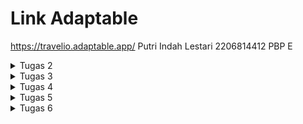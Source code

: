 <h1>Link Adaptable</h1>

https://travelio.adaptable.app/
Putri Indah Lestari
2206814412 
PBP E

<details>
<summary>Tugas 2</summary>
Implementasi Model-View-Template (MVT) pada Django
    
<h1>Jelaskan bagaimana cara kamu mengimplementasikan checklist di atas secara step-by-step (bukan hanya sekadar mengikuti tutorial)</h1>

Langkah 1: Membuat direktori dengan nama travelio di git dan menambahkan dependencies. Setelah itu saya membuat proyek Django dengan nama travelio dengan perintah django-admin startproject travelio .

Langkah 2: Membuat aplikasi main di proyek Django. Setelah menjalankan perintah di langkah 1, terbentuk direktori main. Lalu, jalankan python manage.py startapp main dan tambahkan 'main' ke list INSTALLED_APPS di settings.py (berdasarkan tutorial).
```python
INSTALLED_APPS = [
    'django.contrib.admin',
    'django.contrib.auth',
    'django.contrib.contenttypes',
    'main', 
    'django.contrib.sessions',
    'django.contrib.messages',
    'django.contrib.staticfiles',
]
```

Langkah 3: Routing di proyek dengan membuat berkas urls.py di direktori main.
```python
from django.urls import path
from main.views import show_main

app_name = 'main'

urlpatterns = [
    path('', show_main, name='show_main'),
]
```

Setelah itu, buka urls.py di direktori travelio. Import fungsi include from django.url agar adaptable bisa diakses.
```python
from django.contrib import admin
from django.urls import path
from django.urls import path, include


urlpatterns = [
    path('admin/', admin.site.urls),
    path('', include('main.urls')),
]
```

Langkah 4: Membuat model di aplikasi main dan mengisi dengan atribut name, amount, dan description, lalu migrasi model.
```python
from django.db import models

class Product(models.Model):
    name = models.CharField(max_length=255)
    amount = models.IntegerField()
    description = models.TextField()

```

Langkah 5: Mengimpor fungsi render di views.py dan menambahkan fungsi untuk dikembalikan ke template HTML.
```python
def show_main(request):
    context = {
        'name': 'Putri Indah Lestari',
        'class' : 'PBP E'
    }

    return render(request, "main.html", context)
```

Langkah 6: Melakukan git add commpit push di repositori travelio. Lalu, melakukan deployment aplikasi pada adaptable.

<h1>Buatlah bagan yang berisi request client ke web aplikasi berbasis Django beserta responnya dan jelaskan pada bagan tersebut kaitan antara urls.py, views.py, models.py, dan berkas html.</h1>

<h2>Bagan di bawah berisi request client ke web aplikasi berbasis Django. Panah yang mulai dari client menunjukan request client. Panah yang menuju client menunjukkan response.</h2>

[![Add-a-little-bit-of-body-text.png](https://i.postimg.cc/YqH85Q6T/Add-a-little-bit-of-body-text.png)](https://postimg.cc/jCMzNwkh)

<h1>Jelaskan mengapa kita menggunakan virtual environment? Apakah kita tetap dapat membuat aplikasi web berbasis Django tanpa menggunakan virtual environment?</h1>

Virtual environment adalah lingkungan isolasi dalam pengembangan softwase (web Django) yang tujuannya untuk:
- Isolasi dependensi: Venv memungkinkan mengelola dependensi proyek secara terpisah. Hal ini penting ketika kita bekerja pada proyek yang rawan terjadi konflik. 
- Keamanan: Venc dapat menghindari perubahan atau penyusupan berkas diluar kendali.
- Kontrol versi: Kita dapat membuat daftar dependensi proyek dan mengontrol versi yang digunakan untuk mereproduksi lingkungan pengembangan, uji, dan produksi.

Kita juga bisa membuat website berbasis Django tanpa venv, namun tidak dianjurkan karena tidak memiliki kelebihan-kelebihan di atas dan membuat pengerjaan menjadi lebih rumit. Maka dari itu, kita dianjurkan menggunakan venv dalam proyek pengembangan Django.

<h1>Jelaskan apakah itu MVC, MVT, MVVM dan perbedaan dari ketiganya.</h1>
MVC (Model View Controller), MVT (Model View Template), MVVM (Model View ViewModel) merupakan design arsitektur dalam pengembangan software. Berikut ini adalah penjelasan mengenai masing-masing pola dan perbedaannya:
1. Model View Controller (MVC)
- Model: Mengelola data aplikasi dan menjalankan logika bisnis.
- View: Menampilkan data dan informasi model ke pengguna 
- Controller: Menghubungkan dan mengontrol model dan view, mengatur alur aplikasi, dan menerima masukan pengguna.

2. Model View Template (MVT)
- Model: Mengelola data dan dan menjalankan logika bisnis.
- View: Menampilkan data ke pengguna.
- Template: Mengatur cara data yang ditampilkan dalam view. Berisi HTML yang bisa disisipkan data dari model.

3. Model View ViewModel (MVVM)
- Model: Mengelola data dan dan menjalankan logika bisnis.
- View: Menampilkan data ke pengguna.
- ViewModel: Perantara model dan view, mengubah data dari model jadi format yang bisa ditampilkan oleh view, menangani tindakan pengguna yang diteruskan ke model.

Perbedaan ketiganya adalah cara mengatur interaksi antara model, view, dan pengontrol. Di mana MVC merupakan pola yang sudah digunakan dalam berbagai kerangka kerja web, MVT adalah variasi Django dengan template untuk tampilan, sedangkan MVVM digunakan dalam pengembangan aplikasi desktop dan aplikasi berbasis interface yang kompleks.
</details>

<details>
<summary>Tugas 3</summary>
Implementasi Form dan Data Delivery pada Django
    
<h1>Apa perbedaan antara form POST dan form GET dalam Django?</h1>

- Form POST: Mengirim data melalui permintaan HTTP POST dengan mengirimkan formulir pendaftaran atau mengirim data yang akan disimpan ke server kemudian menerima kembali responsnya. Data yang dikirim melalui POST cenderung lebih aman karena tidak terlihat dalam URL (cocok untuk data sensitif, seperti password). 
POST tidak memiliki batasan ukuran data yang ketat, sehingga lebih cocok untuk mengirim data yang besar. 
- Form GET: Mengirim data melalui URL, yang terlihat dalam tautan dan biasanya digunakan untuk mengirim data yang tidak sensitif. 
GET memiliki batasan ukuran data yang lebih kecil, tergantung pada server dan browser. GET lebih tidak aman karena data dapat terlihat oleh siapa saja yang melihat URL dan dapat dibagikan sebagai tautan.

<h1>Apa perbedaan utama antara XML, JSON, dan HTML dalam konteks pengiriman data?</h1>

Dalam konteks pengiriman data, berikut adalah perbedaan utama dari XML, JSON, dan HTML:
- XML (eXtensible Markup Language): XML adalah format teks yang digunakan untuk menyusun dan mengirim data dalam struktur hierarkis/pohon. Biasanya digunakan untuk menyimpan dan berbagi data antar aplikasi, seperti web service dan pembuatan dokumen. XML bisa digunakan dalam C++, Java, atau Python. Kesimpulannya, XML fokus pada struktur data.

- JSON (JavaScript Object Notation): JSON adalah format teks yang mudah dibaca manusia maupun mesin yang digunakan untuk pertukaran data. JSON memiliki struktur data yang mirip objek JavaScript dan sering digunakan dalam pengembangan web dan API. Kesimpulannya, JSON fokus mentransfer data dengan struktur yang mudah dibaca.

- HTML (HyperText Markup Language): HTML adalah bahasa markup untuk membuat aplikasi dan halaman web. HTML digunakan untuk menampilkan data, mengubah teks menjadi gambar, dan bagaimana dokumen diakses di browser. Tetapi, HTML tidak dirancang untuk pertukaran data melalui jaringan seperti XML atau JSON. Kesimpulannya, HTML fokus bagaimana penyajian data.

<h1>Mengapa JSON sering digunakan dalam pertukaran data antara aplikasi web modern?</h1>

JSON sering digunakan dalam pertukaran daya antara aplikasi dan web modern karena sifatnya yang:

- Ringan: JSON adalah format teks yang ringan, mudah dibaca, mudah dikirim, dan efisien untuk aplikasi web.

- Mudah Dibaca: JSON mudah dibaca oleh bahasa manusia dan komputer, sehingga mudah untuk dipahami dan dimanipulasi datanya.

- Bahasa Agnostik: JSON dapat digunakan dengan berbagai bahasa pemrograman. Hal ini berguna dalam pertukaran data antar platform.

- Struktur Data Sederhana: JSON memiliki struktur data yang sederhana dan mudah dipahami, tidak seperti format lainnya.

- Fleksibilitas dalam Representasi Data: JSON memungkinkan representasi fleksibel dari berbagai jenis data seperti tipe data string dan integer, serta struktur yang lebih kompleks seperti objek dan array.

<h1> Jelaskan bagaimana cara kamu mengimplementasikan checklist di atas secara step-by-step (bukan hanya sekadar mengikuti tutorial).</h1>

a. Buat Input Form untuk Menambahkan Objek pada App Sebelumnya
- Langkah pertama membuat berkas baru di direktori main (forms.py) yang berisi:
```python
from django.forms import ModelForm
from main.models import Product

class ProductForm(ModelForm):
    class Meta:
        model = Product
        fields = ["name", "amount", "description"]
```
- Modifikasi (views.py) dengan mengimport modul dan fungsi create_product
```python
def create_product(request):
    form = ProductForm(request.POST or None)

    if form.is_valid() and request.method == "POST":
        form.save()
        return HttpResponseRedirect(reverse('main:show_main'))

    context = {'form': form}
    return render(request, "create_product.html", context)
```
- Mengubah fungsi show_main
- Menambahkan path di bawah ke urlpattern
```python
path('create-product', create_product, name='create_product'),
```
- Membuat berkas HTML (create_product.html) di direktori main/templates yang berisi:
```html
{% extends 'base.html' %} 

{% block content %}
<h1>Add New Product</h1>

<form method="POST">
    {% csrf_token %}
    <table>
        {{ form.as_table }}
        <tr>
            <td></td>
            <td>
                <input type="submit" value="Add Product"/>
            </td>
        </tr>
    </table>
</form>

{% endblock %}
```
b. Menambahkan 5 Fungsi Views (melihat objek yang sudah ditambahkan).
- Dengan format HTML, XML, JSON, XML by ID, dan JSON by ID.
- Import
```python
from django.http import HttpResponseRedirect
from main.forms import ProductForm
from django.urls import reverse
from main.models import Product
from django.http import HttpResponse
from django.core import serializers
```
- Buat fungsi create_product untuk menampilkan data produk di HTML.
- Megubah fungsi show_main pada berkas views.py
```python
def show_main(request):
    products = Product.objects.all()

    context = {
        'name': 'Putri Indah Lestari', # Nama kamu
        'class': 'PBP E', # Kelas PBP kamu
        'products': products
    }

    return render(request, "main.html", context)
```
- Menambah fungsi show_xml dan show_json untuk mengembalikan data dalam bentuk XML dan JSON
```python
def show_xml(request):
    data = Product.objects.all()
    return HttpResponse(serializers.serialize("xml", data), content_type="application/xml")

def show_json(request):
    data = Product.objects.all()
    return HttpResponse(serializers.serialize("json", data), content_type="application/json")
```
- Menambah fungsi show_xml_by_id dan show_json_by_id
```python
def show_xml_by_id(request, id):
    data = Product.objects.filter(pk=id)
    return HttpResponse(serializers.serialize("xml", data), content_type="application/xml")

def show_json_by_id(request, id):
    data = Product.objects.filter(pk=id)
    return HttpResponse(serializers.serialize("json", data), content_type="application/json")
```
c. Membuat Routing URL Tiap Views 
- Import fungsi ke urls.py di folder main yang sudah dibuat di atas
```python
from main.views import show_main, create_product, show_xml, show_json, show_xml_by_id, show_json_by_id
```
- Tambahkan path ke urlpatterns untuk akses fungsi yang sudah diimpor.

d. Mengakses URL dengan Postman
- Send request dengan method get di Postman pakai:
- http://localhost:8000
  [![Screenshot-2023-09-18-141442.png](https://i.postimg.cc/rmt7HcC7/Screenshot-2023-09-18-141442.png)](https://postimg.cc/mzBdcvnS)

  [![Screenshot-2023-09-20-091821.png](https://i.postimg.cc/HWZ6kSw2/Screenshot-2023-09-20-091821.png)](https://postimg.cc/qgKsmxZh)

  [![Screenshot-2023-09-20-091833.png](https://i.postimg.cc/5NQSNfN4/Screenshot-2023-09-20-091833.png)](https://postimg.cc/3d7vt5vV)

  [![Screenshot-2023-09-20-091847.png](https://i.postimg.cc/VNgjH64R/Screenshot-2023-09-20-091847.png)](https://postimg.cc/mcczPTvz)

  [![Screenshot-2023-09-20-091856.png](https://i.postimg.cc/Y9S1cHsw/Screenshot-2023-09-20-091856.png)](https://postimg.cc/WDQDrQV9)
  
- http://localhost:8000/xml
  [![Screenshot-2023-09-18-141548.png](https://i.postimg.cc/1tpJ6zKR/Screenshot-2023-09-18-141548.png)](https://postimg.cc/WF1GcTKx)
  
- http://localhost:8000/xml/1
  [![Screenshot-2023-09-18-141717.png](https://i.postimg.cc/LXdxnPL0/Screenshot-2023-09-18-141717.png)](https://postimg.cc/CZNG2zvj)
  
- http://localhost:8000/json
  [![Screenshot-2023-09-18-141744.png](https://i.postimg.cc/WbsfG0KB/Screenshot-2023-09-18-141744.png)](https://postimg.cc/Wtfnjqs8)
  
- http://localhost:8000/json/1
  [![Screenshot-2023-09-18-141803.png](https://i.postimg.cc/jS5g9tRv/Screenshot-2023-09-18-141803.png)](https://postimg.cc/3dsF0M4D)

e. BONUS
- Menambahkan kode di bawah pada main.html
  [![Screenshot-2023-09-19-141818.png](https://i.postimg.cc/kXPKBtwL/Screenshot-2023-09-19-141818.png)](https://postimg.cc/SjVJPRBG)
  
```html
<h2>{{ products.count }} saved item(s) in this app</h2>
```
</details>

<details>
<summary>Tugas 4</summary>
Implementasi Autentikasi, Session, dan Cookies pada Django

<h1>Apa itu Django UserCreationForm, dan jelaskan apa kelebihan dan kekurangannya?</h1>

Django UserCreationForm merupakan formulir bawaan Django untuk mempermudah pembuatan akun pengguna dalam aplikasi web dengan Django. Berikut kelebihan dan kekurangannya:

a. Kelebihan
- Tidak rumit dalam proses pendaftarannya karena mudah digunakan
- Memiliki validasi bawaan untuk memastikan data pengguna sesuai dengan persyaratan yang ditentukan.
- Form berintegrasi langsung dengan sistem otentikasi sehingga pengguna yang terdaftar mudah mengakses web.

b. Kekurangan
- Kurang fleksibel ketika menyesuaikan atribut tambahan pada model pengguna.
- Tampilan interface harus disesuaikan supaya lebih menarik.

<h1>Apa perbedaan antara autentikasi dan otorisasi dalam konteks Django, dan mengapa keduanya penting?</h1>

Autentikasi dan Otorisasi penting karena keduanya membantu melindungi keamanan dan integritas webyang kita buat. Autentikasi dapat memastikan hanya pengguna terdaftar yang dapat mengakses web, sedangkan Otorisasi akan mengontrol atau membatasi akses ke bagian sensitif web.

Perbedaannya adalah:

a. Autentikasi: Proses verifikasi identitas pengguna dengan memeriksa nama pengguna dan kata sandi yang dimasukkan. Lalu sistem akan memastikan hanya pengguna terdaftar yang dapat login atau mengakses web.

b. Otorisasi: Proses yang menentukan apa yang diizinkan atau dilarang bagi pengguna yang telah terautentikasi. Hal ini dilakukan untuk membatasi akses ke bagian sensitif web.

<h1>Apa itu cookies dalam konteks aplikasi web, dan bagaimana Django menggunakan cookies untuk mengelola data sesi pengguna?</h1>

Cookies adalah sepotong data kecil yang dikirim server ke browser web pengguna lalu browser akan menyimpan cookie tersebut dan mengirimkannya kembali ke server yang sama dengan permintaan selanjutnya.

Django menggunakan cookies untuk menyimpan dan mengelola data sesi pengguna, seperti preferensi atau status login. Data ini akan disimpan di server dan diidentifikasi oleh ID sesi di dalam cookie. Jadi, setiap pengguna berhasil login, Django akan membuat cookie sesi unik untuk pengguna tersebut. Cookie ini berisi ID sesi yang digunakan oleh Django untuk mengidentifikasi pengguna.

<h1>Apakah penggunaan cookies aman secara default dalam pengembangan web, atau apakah ada risiko potensial yang harus diwaspadai?</h1>

Secara default pengembangan web, penggunaan cookies aman dan sangat bermanfaat jika dikelola dengan baik. Namun, kita juga harus waspada karena cookies berpotensi melacak perilaku pengguna dan mengumpulkan informasi pribadi, data login, dan riwayat pencarian. Kalau webnya rentan, penyerang akan memanipulasi dan mengambil alih sesi pengguna. Hal ini akan mengancam keamanan data dan informasi pengguna.

Untuk itu, kita dapat meminimalisir risiko dengan menggunakan HTTPS untuk melindungi cookie dari peretas, menerapkan kebijakan privasi agar pengguna paham bagaimana data mereka digunakan, dan menghapus cookies yang tidak diperlukan secara teratur. 

<h1>Jelaskan bagaimana cara kamu mengimplementasikan checklist di atas secara step-by-step (bukan hanya sekadar mengikuti tutorial).</h1>
Langkah 1: Implementasi fungsi registrasi, login, dan logout dengan menambahkan import di views.py dalam direktori main.

```python
from django.shortcuts import redirect
from django.contrib.auth.forms import UserCreationForm
from django.contrib import messages  
```

lalu membuat fungsi register dengan parameter request.
```python
def register(request):
    form = UserCreationForm()

    if request.method == "POST":
        form = UserCreationForm(request.POST)
        if form.is_valid():
            form.save()
            messages.success(request, 'Your account has been successfully created!')
            return redirect('main:login')
    context = {'form':form}
    return render(request, 'register.html', context)
```

kemudian membuat register.html di main/templates seperti ini.
```html
{% extends 'base.html' %}

{% block meta %}
    <title>Register</title>
{% endblock meta %}

{% block content %}  

<div class = "login">
    
    <h1>Register</h1>  

        <form method="POST" >  
            {% csrf_token %}  
            <table>  
                {{ form.as_table }}  
                <tr>  
                    <td></td>
                    <td><input type="submit" name="submit" value="Daftar"/></td>  
                </tr>  
            </table>  
        </form>

    {% if messages %}  
        <ul>   
            {% for message in messages %}  
                <li>{{ message }}</li>  
                {% endfor %}  
        </ul>   
    {% endif %}

</div>  

{% endblock content %}
```

lalu import fungsi register ke urls.py dan menambahkan path url ke urlpatterns.
```python
from main.views import register
```
```python
path('register/', register, name='register'),
```

Langkah 2: Implementasi fungsi login_user di views.py (import authenticate terlebih dahulu)
```python
from django.contrib.auth import authenticate, login
```

```python
def login_user(request):
    if request.method == 'POST':
        username = request.POST.get('username')
        password = request.POST.get('password')
        user = authenticate(request, username=username, password=password)
        if user is not None:
            login(request, user)
            return redirect('main:show_main')
        else:
            messages.info(request, 'Sorry, incorrect username or password. Please try again.')
    context = {}
    return render(request, 'login.html', context)
```

kemudian membuat login.html di main/templates
```html
{% extends 'base.html' %}

{% block meta %}
    <title>Login</title>
{% endblock meta %}

{% block content %}

<div class = "login">

    <h1>Login</h1>

    <form method="POST" action="">
        {% csrf_token %}
        <table>
            <tr>
                <td>Username: </td>
                <td><input type="text" name="username" placeholder="Username" class="form-control"></td>
            </tr>
                    
            <tr>
                <td>Password: </td>
                <td><input type="password" name="password" placeholder="Password" class="form-control"></td>
            </tr>

            <tr>
                <td></td>
                <td><input class="btn login_btn" type="submit" value="Login"></td>
            </tr>
        </table>
    </form>

    {% if messages %}
        <ul>
            {% for message in messages %}
                <li>{{ message }}</li>
            {% endfor %}
        </ul>
    {% endif %}     
        
    Don't have an account yet? <a href="{% url 'main:register' %}">Register Now</a>

</div>

{% endblock content %}
```

jangan lupa import login_user dan tambahkan urlpatterns
```python
from main.views import login_user
```
```python
path('login/', login_user, name='login'),
```

Langkah 3: Implementasi fungsi logout di views.py, diawali dengan membuat fungsi logout_user dengan parameter request dan import juga.
```python
def logout_user(request):
    logout(request)
    return redirect('main:login')
```

```python
from django.contrib.auth import logout
```

lalu menambahkan button logout di main.html
```html
<a href="{% url 'main:logout' %}">
        <button>
            Logout
        </button>
    </a>
```

tahap terakhir, buka urls.py dan import fungsi logout_user di atas dan menambahkan path di urlpatterns
```python
from main.views import logout_user
```
```python
path('logout/', logout_user, name='logout'),
```

Langkah 4: Buat 2 akun dengan 3 dummy data
- Menjalankan python manage.py runserver pada direktori lokal. 
- Buka http://localhost:8000/, lalu register dengan username vina_voli dan rifda. 
- Setelah akun berhasil dibuat, login pada masing-masing akun, lalu saya menambahkan tiga dummy data dengan klik tombol Add New Product.

Langkah 5: Menghubungkan model item dengan user. Pertama membuka models.py di main dan import user.
```python
from django.contrib.auth.models import User
```

lalu menambahkan model product 
```python
class Product(models.Model):
    user = models.ForeignKey(User, on_delete=models.CASCADE)
```

kemudian mengubah bagian if pada fungsi create_product di views.py
```python
def create_product(request):
    form = ProductForm(request.POST or None)

    if form.is_valid() and request.method == "POST":
        product = form.save(commit=False)
        product.user = request.user
        product.save()
        return HttpResponseRedirect(reverse('main:show_main'))
```

lalu mengubah variabel product di show_main agar produk yang ditampilkan sesuai dengan pengguna yang sedang login
```python
def show_main(request):
    products = Product.objects.filter(user=request.user)
```

lalu jalankan python manage.py makemigration dan python manage.py migrate karena saya memodifikasi model.

Langkah 6: Menampilkan detail pengguna yang log in dengan mengganti value name pada fungsi show_main di views.py menjadi
```python
def show_main(request):
    products = Product.objects.filter(user=request.user)

    context = {
        'name': request.user.username,

    }
```

lalu, menerapkan cookies untuk data last login di halaman main dengan cara mengimpor di views.py
```python
import datetime
from django.http import HttpResponseRedirect
from django.urls import reverse
```

saya juga menambahkan cookie last_login untuk melihat terakhir kali login pengguna
```python
if user is not None:
    login(request, user)
    response = HttpResponseRedirect(reverse("main:show_main")) 
    response.set_cookie('last_login', str(datetime.datetime.now()))
    return response
```

tambahkan juga pada fungsi logout_user dan fungsi show_main
```python
def logout_user(request):
    logout(request)
    response = HttpResponseRedirect(reverse('main:login'))
    response.delete_cookie('last_login')
    return response
```

```python
def show_main(request):
    products = Product.objects.filter(user=request.user)

    context = {
        'name': request.user.username,
        'class': 'PBP E', # Kelas PBP kamu
        'products': products,
        'last_login': request.COOKIES['last_login'],
    }

    return render(request, "main.html", context)

```

jangan lupa menambah baris kode berikut di main.html untuk melihat data last login
```html
<h5>Sesi terakhir login: {{ last_login }}</h5>
```

<h1>BONUS</h1>
Implementasi bonus dengan membuat tiga fungsi berikut di views.py

```python
def add_amount(request, id):
    product = get_object_or_404(Product, pk=id)
    if product.amount >= 0:
        product.amount += 1
        product.save()
    return HttpResponseRedirect(reverse('main:show_main'))

def decrement_amount(request, id):
    product = get_object_or_404(Product, pk=id)
    if product.amount > 0:
        product.amount -= 1
        product.save()
    return HttpResponseRedirect(reverse('main:show_main'))

def delete_product(request, id):
    product = get_object_or_404(Product, pk=id)
    if product.user == request.user:
        product.delete()
    return HttpResponseRedirect(reverse('main:show_main'))
```

lalu tambahkan pathnya juga di urls.py.
```python
path('increment-amount/<int:id>/', add_amount, name='increment_amount'),
path('decrement-amount/<int:id>/', decrement_amount, name='decrement_amount'),
path('delete-product/<int:id>/', delete_product, name='delete_product'),
```

dan jangan lupa impor add_amount, decrement_amount, delete_product.

<h2>Tampilannya sebagai berikut</h2>

[![Screenshot-2023-09-26-155136.png](https://i.postimg.cc/4dcmsbZN/Screenshot-2023-09-26-155136.png)](https://postimg.cc/1n99KFfL)

</details>

<details>
<summary>Tugas 5</summary>
Desain Web menggunakan HTML, CSS dan Framework CSS

<h1>Jelaskan manfaat dari setiap element selector dan kapan waktu yang tepat untuk menggunakannya.</h1>

Element selector memilih elemen HTML berdasarkan nama tag yang sebaiknya digunakan ketika kita ingin menerapkan gaya yang konsisten dan seragam untuk elemen yang sama di seluruh halaman web. 
Contohnya, selector p akan memilih semua elemen <p> di dokumen. 

Element selector berguna untuk mengatur gaya umum untuk elemen tertentu, seperti ukuran font, margin, warna font, padding, dll. 

<h1>Jelaskan HTML5 Tag yang kamu ketahui.</h1>

HTML Tag merupakan emelen dasar yang berisi instruksi ke browser bagaimana menampilkan konten dalam pembuatan halaman web. HTML5 merupakan versi terbaru dan lebih lengkap dari HTML untuk mengembangkan halaman web yang lebih modern. Beberapa di antaranya:
1. '<nav>' : Untuk mengelompokkan tautan navigasi.
2. '<video>': Untuk menampilkan dan memutar video di halaman web.
3. '<time>':  Untuk menunjukkan tanggal atau waktu dalam format tertentu.
4. '<details>' dan '<summary>': Untuk membuat konten yang dapat dibuka dan ditutup, seperti yang saya gunakan pada tugas ini.
5. '<audio>' : Untuk menampilkan dan memutar audio di halaman web.
6. '<canvas>' : Menentukan area grafis yang dapat digambar dengan menggunakan skrip (biasanya JavaScript), seperti membuat grafik, animasi, game, dll.
7. '<figure>' : Menentukan konten mandiri yang biasanya memiliki keterangan, seperti gambar, diagram, kutipan, dll.
8. '<article>' : Menentukan konten mandiri yang dapat berdiri sendiri atau didistribusikan secara terpisah, seperti artikel blog, berita, komentar, dll.

<h1>Jelaskan perbedaan antara margin dan padding.</h1>
Margin dan Padding merupakan konsep dalam CSS untuk mengatur tata letak dan tampilan pada elemen html di web. Secara garis besar, margin mengatur ruang di luar batas elemen (border), sementara padding mengatur ruang di dalam batas elemen (border):

a. MARGIN
- Untuk mengatur jarak antar elemen di sekitarnya/ diluar kontainer yang mengelilinginya, contoh: mengatur jarak antara satu kotak dengan kotak lain.
- Tidak memiliki background color.

b. PADDING
- Untuk mengatur jarak antar elemen dalam kontainer/border yang mengelilinginya, contoh: mengatur jarak antara isi sebuah kotak dengan batas kotak itu sendiri.
- Bisa memiliki background color.

<h1>Jelaskan perbedaan antara framework CSS Tailwind dan Bootstrap. Kapan sebaiknya kita menggunakan Bootstrap daripada Tailwind, dan sebaliknya?</h1>

Berikut adalah perbedaan antara framework CSS Tailwind dan Bootstrap:

a. CSS Tailwind
- Framework yang menyediakan kelas utilitas yang dapat diterapkan langsung pada elemen HTML untuk mengatur tampilan elemen dengan menggabungkan kelas-kelas untuk membuat sesuai kebutuhan.
- Sangat fleksibel, tapi untuk customize tampilan yang detail perlu menuliskan banyak kelas.
- Memiliki kode yang lebih ringan kalau kita hanya menggunakan kelas yang diperlukan sehingga ukurannya kecil dan waktu untuk memuatnya lebih cepat.

b. Bootstrap
- Komponen UI sudah dirancang, tinggal menggabungkan komponen Bootstrap langsung tanpa menulis kode CSS tambahan.
- Lebih cocok dalam pembuatan proyek dengan design yang berbeda.
- Memiliki lebih banyak kode CSS sehingga perlu ukuran yang besar dan waktu yang lama.

Sebaiknya kita menggunakan Tailwind saat ingin customize desain yang unik dan mendetail, ingin menghindari default style dari Bootstrap, ini juga digunakan kalau kita mengerti tentang CSS dengan baik.
Penggunaan Bootstrap sebaiknya digunakan ketika ingin desain yang siap pakai dan cepat, tidak keberatan menggunakan style default Bootstap. Biasanya digunakan ketika kita tidak memiliki pengetahuan dan pengalaman terkait desain UI.

<h1>Implementasi Checklist</h1>

Langkah 1: Saya melakukan kustomisasi desain dengan menggunakan CSS framework yaitu Bulma. Pertama-tama saya melakukan instalasi Bulma  
```html
<!-- Bulma Version 0.9.x-->
        <link rel="stylesheet" href="https://unpkg.com/bulma@0.9.4/css/bulma.min.css" />
        <link rel="stylesheet" type="text/css" href="../css/login.css">
        <link rel="stylesheet" href="https://cdn.jsdelivr.net/npm/bulma@0.9.4/css/bulma.min.css">
        <link href="https://cdn.jsdelivr.net/npm/bootstrap@5.3.2/dist/css/bootstrap.min.css" rel="stylesheet" integrity="sha384-T3c6CoIi6uLrA9TneNEoa7RxnatzjcDSCmG1MXxSR1GAsXEV/Dwwykc2MPK8M2HN" crossorigin="anonymous">
        <script src="https://code.jquery.com/jquery-3.6.0.min.js" integrity="sha384-KyZXEAg3QhqLMpG8r+J4jsl5c9zdLKaUk5Ae5f5b1bw6AUn5f5v8FZJoMxm6f5cH1" crossorigin="anonymous"></script>
        <script src="https://cdn.jsdelivr.net/npm/@popperjs/core@2.11.8/dist/umd/popper.min.js" integrity="sha384-I7E8VVD/ismYTF4hNIPjVp/Zjvgyol6VFvRkX/vR+Vc4jQkC+hVqc2pM8ODewa9r" crossorigin="anonymous"></script>
        <script src="https://cdn.jsdelivr.net/npm/bootstrap@5.3.2/dist/js/bootstrap.min.js" integrity="sha384-BBtl+eGJRgqQAUMxJ7pMwbEyER4l1g+O15P+16Ep7Q9Q+zqX6gSbd85u4mG4QzX+" crossorigin="anonymous"></script>
```

Langkah 2: Kustomisasi Login Page

```html
<style>
    /* Menggunakan font Pacifico untuk judul */
    h3.title.has-text-black {
        font-family: 'Nunito', cursive;
    }
</style>
<body>
    <section class="hero is-success is-fullheight" style="background-image: url(https://i.ibb.co/brZrkFg/awan.jpg); background-size: cover; background-position: center;">
        <div class="hero-body">
            <div class="container has-text-centered">
                <div class="column is-4 is-offset-4">
                    <h3 class="title has-text-black">Travelio Login</h3>
                    <hr class="login-hr">
                    <p class="subtitle has-text-black">Please login to proceed.</p>
                    <div class="box">
                        <figure class="avatar">
                            <img src="https://i.postimg.cc/3NjHqRgd/Untitled-design.png">
                        </figure>
                        <form method="POST" action="">
                            {% csrf_token %}
                            <div class="field">
                                <div class="control">
                                    <input class="input is-large" type="text" name="username" placeholder="Username" autofocus="" class="form-control">
                                </div>
                            </div>

                            <div class="field">
                                <div class="control">
                                    <input class="input is-large" type="password" name="password" placeholder="Your Password" class="form-control">
                                </div>
                            </div>
                            <div class="field">
                                <label class="checkbox">
                    <div class="level-item has-text-centered">
                        <div>
                          <a href="{% url 'main:register' %}">Register Now</a>
                        </div>
                      </div>
                </label>
                            </div>
                            <button class="button is-block is-info is-large is-fullwidth" type="submit" value="Login">Login <i class="fa fa-sign-in" aria-hidden="true"></i></button>
                        </form>
                        {% if messages %}
                            <ul>
                                {% for message in messages %}
                                    <li>{{ message }}</li>
                                {% endfor %}
                            </ul>
                        {% endif %}    
                        
                    </div>
                    <p class="has-text-grey">
                        <a href="../">Sign Up</a> &nbsp;·&nbsp;
                        <a href="../">Forgot Password</a> &nbsp;·&nbsp;
                        <a href="../">Need Help?</a>
                    </p>
                </div>
            </div>
        </div>
    </section>
    <script async type="text/javascript" src="../js/bulma.js"></script>
</body>
```

Langkah 3: Kustomisasi Register Page

```html
<body>
    <section class="container" style="background-image: url(https://i.ibb.co/brZrkFg/awan.jpg); background-size: cover; background-position: center;">
      <div class="columns is-multiline">
        <div class="column is-8 is-offset-2 register">
          <div class="columns">
            <div class="column left">
              <h1 class="title is-1">Travelio</h1>
              <h2 class="subtitle colored is-4">Explore unforgettable adventures worldwide, discover amazing destinations, and plan your dream journey with us today! 
              </h2>
            </div>
            <div class="column right has-text-centered">
              <h1 class="title is-4">Sign up today</h1>
              <p class="description">Create your account by filling the form below</p>
              <form method="POST" action="{% url 'main:register' %}">
                {% csrf_token %}
                <div class="field">
                  <div class="control">
                    <input class="input is-medium" type="text" placeholder="Username" id="Username" name="username">
                  </div>
                </div>

                <div class="field">
                  <div class="control">
                    <input class="input is-medium" type="password" placeholder="Password"  id="Password" name="password">
                  </div>
                </div>
                <div class="field">
                    <div class="control">
                      <input class="input is-medium" type="password" placeholder="Confirm password"  id="confirm_password" name="confirm_password">
                    </div>
                  </div>
                <button class="button is-block is-primary is-fullwidth is-medium" value="Daftar">Submit</button>
                <br />
                <small><em>Already have an account?<a href="{% url 'main:login' %}">Login</a></em></small>
              </form>
            {% if messages %}  
                <ul>   
                    {% for message in messages %}  
                        <li>{{ message }}</li>  
                    {% endfor %}  
                </ul>   
            {% endif %}

            </div>
          </div>
        </div>
        <div class="column is-8 is-offset-2">
          <br>
          <nav class="level">
            <div class="level-left">
              <div class="level-item">
                <span class="icon">
                  <i class="fab fa-twitter"></i>
                </span> &emsp;
                <span class="icon">
                  <i class="fab fa-facebook"></i>
                </span> &emsp;
                <span class="icon">
                  <i class="fab fa-instagram"></i>
                </span> &emsp;
                <span class="icon">
                  <i class="fab fa-github"></i>
                </span> &emsp;
                <span class="icon">
                  <i class="fas fa-envelope"></i>
                </span>
              </div>
            </div>
            <div class="level-right">
              <small class="level-item" style="color: var(--textLight)">
                &copy; Putri Indah Lestari
              </small>
            </div>
          </nav>
        </div>
      </div>
    </section>
  </body>
  <style>
    :root {
      --brandColor: hsl(166, 67%, 51%);
      --background: rgb(247, 247, 247);
      --textDark: hsla(0, 0%, 0%, 0.66);
      --textLight: hsla(0, 0%, 0%, 0.33);
    }

    body {
      background: var(--background);
      height: 100vh;
      color: var(--textDark);
    }

    .field:not(:last-child) {
      margin-bottom: 1rem;
    }

    .register {
      margin-top: 10rem;
      background: white;
      border-radius: 10px;
    }

    .left,
    .right {
      padding: 4.5rem;
    }

    .left {
      border-right: 5px solid var(--background);
    }

    .left .title {
      font-weight: 800;
      letter-spacing: -2px;
    }

    .left .colored {
      color: var(--brandColor);
      font-weight: 500;
      margin-top: 1rem !important;
      letter-spacing: -1px;
    }

    .left p {
      color: var(--textLight);
      font-size: 1.15rem;
    }

    .right .title {
      font-weight: 800;
      letter-spacing: -1px;
    }

    .right .description {
      margin-top: 1rem;
      margin-bottom: 1rem !important;
      color: var(--textLight);
      font-size: 1.15rem;
    }

    .right small {
      color: var(--textLight);
    }

    input {
      font-size: 1rem;
    }

    input:focus {
      border-color: var(--brandColor) !important;
      box-shadow: 0 0 0 1px var(--brandColor) !important;
    }

    .fab,
    .fas {
      color: var(--textLight);
      margin-right: 1rem;
    }

  </style>
```

Langkah 4: Kustomisasi Main Page

```html
<body>
    <section class="hero is-info is-fullheight"style="background-image: url(https://i.ibb.co/brZrkFg/awan.jpg); background-size: cover; background-position: center;">
        <div class="hero-head">
            <nav class="navbar">
                <div class="container">
                    <div class="navbar-brand">
                        <a class="navbar-item" href="../">
                            <img src="https://i.postimg.cc/3NjHqRgd/Untitled-design.png" alt="Logo">
                        </a>
                        <span class="navbar-burger burger" data-target="navbarMenu">
                            <span></span>
                            <span></span>
                            <span></span>
                        </span>
                    </div>
                    <div id="navbarMenu" class="navbar-menu">
                        <div class="navbar-end">
                            <span class="navbar-item">
                                <a class="button is-white is-outlined" href="{% url 'main:logout' %}">
                                    <span class="icon">
                                        <i class="fa fa-github"></i>
                                    </span>
                                    <span>Logout</span>
                                </a>
                            </span>
                        </div>
                    </div>
                </div>
            </nav>
            </div>

            <div class="hero-body">
                <div class="container has-text-centered">
                    <div class="column is-full">
                        <h1 class="title text-black">
                            Travelio
                        </h1>
                        <h2 class="subtitle text-black">
                            Explore unforgettable adventures worldwide, discover amazing destinations, and plan your dream journey with us today! 
                        </h2>
                        <section class="section">
                            <div class="container">
                                <h7 class="title has-text-black is-size-5">
                                    {{ products.count }} saved item(s) in this app</h7>
                                <div class="table-container">
                                    <table class="custom-table is-striped is-narrow is-hoverable is-fullwidth">
                                        <style>
                                            table {
                                                width: 100%;
                                            }
                                        
                                            .custom-table {
                                                background-color: #754747; 
                                                border-collapse: collapse;
                                                border-radius: 7px; 
                                                overflow: hidden;
                                                margin-bottom: 30px; 
                                            }
                                        
                                            .custom-table th, .custom-table td {
                                                border: 1px solid #5d4848; 
                                                padding: 8px;
                                                text-align: center;
                                            }
                                        
                                            .custom-table th {
                                                background-color: #cbacac; 
                                                border: #574040;
                                            }
                                        
                                            .custom-table tr {
                                                background-color: #d0b1b1;
                                                border: 1px solid #958787; 
                                            }
                                            .custom-table tbody tr:last-child {
                                                background-color: #97afc8;
                                            }

                                            .button.is-small {
                                                margin-right: 10px; 
                                            }

    
                                        </style>
                                        <thead class="is-justify-content-center">
                                            <tr>
                                                <th>Name</th>
                                                <th>Amount</th>
                                                <th>Description</th>
                                                <th>Action</th>
                                            </tr>
                                        </thead>
                                        <tbody>
                                            {% for product in products %}
                                            <tr>
                                                <td>{{product.name}}</td>
                                                <td>
                                                    {{ product.amount }}
                                                    <div class="field is-grouped is-justify-content-center">
                                                        <div class="control">
                                                            <a href="{% url 'main:add_amount' product.id %}" class="button is-small">+</a>
                                                        </div>
                                                        <div class="control">
                                                            <a href="{% url 'main:decrement_amount' product.id %}" class="button is-small">-</a>
                                                        </div>
                                                    </div>
                                                </td>
                                                <td>{{product.description}}</td>
                                                <td>
                                                    <a href="{% url 'main:delete_product' product.id %}" class="button is-danger">Delete</a>
                                                    <a href="{% url 'main:edit_product' product.pk %}" class="button is-info">Edit</a>
                                                </td>
                                            </tr>
                                            {% endfor %}
                                        </tbody>
                                    </table>
                                    <div class="container">
                                        <h5 class="title has-text-black is-size-5">Last login session: {{ last_login }}</h5>
                                    
                                        <a href="{% url 'main:create_product' %}" class="button is-success">
                                            Add New Product
                                        </a>
                                    
                                        <a href="{% url 'main:logout' %}" class="button is-danger">
                                            Logout
                                        </a>
                                    </div>
                                    
                                </div>
                            </div>
                        </section>
                        
                        </div>
                    </div>
                </div>
            </div>

    </section>
    <script async type="text/javascript" src="../js/bulma.js"></script>
</body>
```

Langkah 5: Kustomisasi Add New Product dan Edit Product Page
```html
<body class="bg-yellow-50">
    <div class="container my-10 shadow-lg rounded-lg p-8 divide-y bg-gray-100">
      <h1 class="text-xl font-bold text-center text-red-800 text-firebrick">Add New Destination</h1>
      <form method="POST" class="mt-4">
        {% csrf_token %}
        <table class="w-full">
          {{ form.as_table }}
          <tr>
            <td class="py-3"></td>
            <td class="py-3">
              <div class="flex items-center space-x-4">
                <input type="submit" value="Add Product"
                class="w-full bg-black text-white font-bold py-2 px-4 rounded hover:bg-gray-900 focus:outline-none focus:ring-green-500 px-3 py-2" />
              </div>
            </td>
          </tr>
        </table>
      </form>
    </div>
</body>
```

```html
<body class="bg-yellow-50">
    <div class="container my-10 shadow-lg rounded-lg p-8 divide-y bg-gray-100">
      <h1 class="text-xl font-bold text-center text-red-800 text-firebrick">Edit Destination</h1>
      <form method="POST" class="mt-4">
        {% csrf_token %}
        <table class="w-full">
          {{ form.as_table }}
          <tr>
            <td class="py-3"></td>
            <td class="py-3">
              <div class="flex items-center space-x-4">
                <input type="submit" value="Edit Product"
                class="w-full bg-black text-white font-bold py-2 px-4 rounded hover:bg-gray-900 focus:outline-none focus:ring-green-500 px-3 py-2" />              </div>
            </td>
          </tr>
        </table>
      </form>
    </div>
</body>
```

<h1>BONUS</h1>
Membedakan warna tabel paling terakhir.

```html
<table class="custom-table is-striped is-narrow is-hoverable is-fullwidth">
    <style>
        table {
            width: 100%;
        }
    
        .custom-table {
            background-color: #754747; 
            border-collapse: collapse;
            border-radius: 7px; 
            overflow: hidden;
            margin-bottom: 30px; 
        }
    
        .custom-table th, .custom-table td {
            border: 1px solid #5d4848; 
            padding: 8px;
            text-align: center;
        }
    
        .custom-table th {
            background-color: #cbacac; 
            border: #574040;
        }
    
        .custom-table tr {
            background-color: #d0b1b1;
            border: 1px solid #958787; 
        }
        .custom-table tbody tr:last-child {
            background-color: #97afc8;
        }
        .button.is-small {
            margin-right: 10px; 
        }
```
    
</details>

<details>
<summary>Tugas 6</summary>

<h1>Jelaskan perbedaan antara asynchronous programming dengan synchronous programming.</h1>
Asynchronous dan synchronous programming dibedakan dari cara mengeksekusi tugas.

a. Synchronous Programming 
- Eksekusi secara berurutan. 
- Satu perintah harus diselesaikan sebelum mengeksekusi perintah berikutnya selesai.
- Waktu eksekusi lebih lama

b. Asynchronous Programming 
- Eksekusi tidak secara berurutan.
- Perintah bisa harus diselesaikan tanpa terikat dengan perintah lain (independen).
- Waktu eksekusi lebih singkat dan cepat.

<h1>Dalam penerapan JavaScript dan AJAX, terdapat penerapan paradigma event-driven programming. Jelaskan maksud dari paradigma tersebut dan sebutkan salah satu contoh penerapannya pada tugas ini.</h1>

Event-driven programming adalah pendekatan dalam pemrograman yang berfokus pada pemrosesan peristiwa atau penanganan event yang terjadi dalam program (seperti input pengguna, tekan keyboard, klik mouse), dan bagaimana program merespon peristiwa-peristiwa tersebut. Sehingga event-driven programming memungkinkan program berinteraksi dengan pengguna secara responsif. Contoh penerapannya: 

Saat pengguna melakukan klik pada tombol "Search" di halaman web. Peristiwa ini akan memicu eksekusi fungsi JavaScript yang bertugas mengirimkan permintaan ke server melalui Fetch API. Kemudian, server akan memberikan respons dalam bentuk data JSON yang mengandung informasi mengenai hasil pencarian yang dilakukan oleh pengguna. Fungsi JavaScript akan mengelola respons ini, dan hasil pencarian akan ditampilkan secara dinamis di halaman web.

<h1>Jelaskan penerapan asynchronous programming pada AJAX.</h1>

AJAX (Asynchronous JavaScript and XML) adalah teknik yang memungkinkan aplikasi web untuk mengirim dan menerima data dari server secara asynchronous atau tidak langsung, tanpa harus memuat ulang seluruh halaman web.

Contoh penerapan asynchronous programming pada AJAX saat user mengisi form registrasi di website, AJAX digunakan untuk mengirim data formulir ke server. Pada proses ini,u ser bisa terus berinteraksi dengan halaman website tanpa menunggu respon server, sehingga lebih responsif.

<h1>Pada PBP kali ini, penerapan AJAX dilakukan dengan menggunakan Fetch API daripada library jQuery. Bandingkanlah kedua teknologi tersebut dan tuliskan pendapat kamu teknologi manakah yang lebih baik untuk digunakan.</h1>

Fetch API dan jQuery adalah dua teknologi yang umum digunakan dalam AJAX. 

Fetch API adalah sebuah fitur bawaan dari JavaScript yang sangat berguna dan memiliki keunggulan dalam hal keterbacaan kode. Fetch API mengembalikan respons dalam bentuk Promise sehingga lebih mudah untuk mengelola asynchronous operations. Fetch API memberikan kebebasan mengendalikan konten. Secara keseluruhan, Fetch API lebih ringan dibandingkan dengan jQuery karena hanya fokus pada AJAX dan tidak memiliki banyak fitur lain seperti jQuery.

jQuery adalah sebuah library yang menyederhanakan penggunaan AJAX dibandingkan dengan menggunakan AJAX bawaan dari browser. Salah satu keunggulan jQuery adalah menyediakan metode-metode sederhana seperti .get() dan .post() yang membuat penggunaan AJAX menjadi lebih mudah. Meskipun jQuery masih digunakan, banyak pengembang mulai beralih ke Fetch API karena keterbacaan dan kemampuannya dalam pengembangan web modern.

<h1>Jelaskan bagaimana cara kamu mengimplementasikan checklist di atas secara step-by-step (bukan hanya sekadar mengikuti tutorial).</h1>

</details>